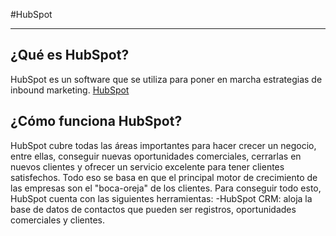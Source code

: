 #HubSpot___## ¿Qué es HubSpot?HubSpot es un software que se utiliza para poner en marcha estrategias de inbound marketing. [HubSpot](https://recursos.connext.es/hubfs/hubspot-crm-blog.png)## ¿Cómo funciona HubSpot?HubSpot cubre todas las áreas importantes para hacer crecer un negocio, entre ellas, conseguir nuevas oportunidades comerciales, cerrarlas en nuevos clientes y ofrecer  un servicio excelente para tener clientes satisfechos. Todo eso se basa en que el principal motor de crecimiento de las empresas son el "boca-oreja" de los clientes. Para conseguir todo esto, HubSpot cuenta con las siguientes herramientas:-HubSpot CRM: aloja la base de datos de contactos que pueden ser registros, oportunidades comerciales y clientes.